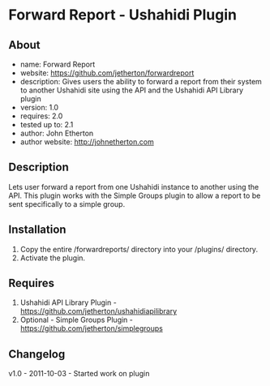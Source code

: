 Forward Report - Ushahidi Plugin
====================

About
---------
* name: Forward Report
* website: https://github.com/jetherton/forwardreport
* description: Gives users the ability to forward a report from their system to another Ushahidi site using the API and the Ushahidi API Library plugin
* version: 1.0
* requires: 2.0
* tested up to: 2.1
* author: John Etherton
* author website: http://johnetherton.com

Description
-----------------
Lets user forward a report from one Ushahidi instance to another using the API. This plugin works with the Simple Groups plugin to allow a report to be sent specifically to a simple group.

Installation
----------------
1. Copy the entire /forwardreports/ directory into your /plugins/ directory.
2. Activate the plugin.

Requires
--------------
1. Ushahidi API Library Plugin - https://github.com/jetherton/ushahidiapilibrary
2. Optional - Simple Groups Plugin - https://github.com/jetherton/simplegroups

Changelog
---------------
v1.0 - 2011-10-03 - Started work on plugin
